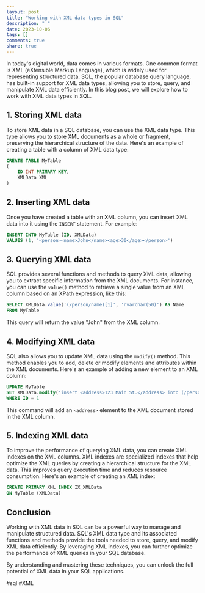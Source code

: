 ```yaml
---
layout: post
title: "Working with XML data types in SQL"
description: " "
date: 2023-10-06
tags: []
comments: true
share: true
---
```


In today's digital world, data comes in various formats. One common format is XML (eXtensible Markup Language), which is widely used for representing structured data. SQL, the popular database query language, has built-in support for XML data types, allowing you to store, query, and manipulate XML data efficiently. In this blog post, we will explore how to work with XML data types in SQL.

## 1. Storing XML data

To store XML data in a SQL database, you can use the XML data type. This type allows you to store XML documents as a whole or fragment, preserving the hierarchical structure of the data. Here's an example of creating a table with a column of XML data type:

```sql
CREATE TABLE MyTable
(
    ID INT PRIMARY KEY,
    XMLData XML
)
```

## 2. Inserting XML data

Once you have created a table with an XML column, you can insert XML data into it using the `INSERT` statement. For example:

```sql
INSERT INTO MyTable (ID, XMLData)
VALUES (1, '<person><name>John</name><age>30</age></person>')
```

## 3. Querying XML data

SQL provides several functions and methods to query XML data, allowing you to extract specific information from the XML documents. For instance, you can use the `value()` method to retrieve a single value from an XML column based on an XPath expression, like this:

```sql
SELECT XMLData.value('(/person/name)[1]', 'nvarchar(50)') AS Name
FROM MyTable
```

This query will return the value "John" from the XML column.

## 4. Modifying XML data

SQL also allows you to update XML data using the `modify()` method. This method enables you to add, delete or modify elements and attributes within the XML documents. Here's an example of adding a new element to an XML column:

```sql
UPDATE MyTable
SET XMLData.modify('insert <address>123 Main St.</address> into (/person)[1]')
WHERE ID = 1
```

This command will add an `<address>` element to the XML document stored in the XML column.

## 5. Indexing XML data

To improve the performance of querying XML data, you can create XML indexes on the XML columns. XML indexes are specialized indexes that help optimize the XML queries by creating a hierarchical structure for the XML data. This improves query execution time and reduces resource consumption. Here's an example of creating an XML index:

```sql
CREATE PRIMARY XML INDEX IX_XMLData
ON MyTable (XMLData)
```

## Conclusion

Working with XML data in SQL can be a powerful way to manage and manipulate structured data. SQL's XML data type and its associated functions and methods provide the tools needed to store, query, and modify XML data efficiently. By leveraging XML indexes, you can further optimize the performance of XML queries in your SQL database.

By understanding and mastering these techniques, you can unlock the full potential of XML data in your SQL applications.

#sql #XML